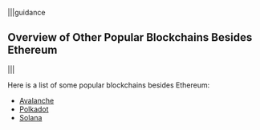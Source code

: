 |||guidance
## Overview of Other Popular Blockchains Besides Ethereum

|||

Here is a list of some popular blockchains besides Ethereum:

* [Avalanche](https://www.avax.network/)  
* [Polkadot](https://polkadot.com/)  
* [Solana](https://solana.com/)
